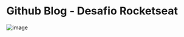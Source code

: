 # Github Blog - Desafio Rocketseat

![image](https://user-images.githubusercontent.com/75024157/187045228-71c71bfa-614f-4654-a579-a1da4059a2e4.png)
